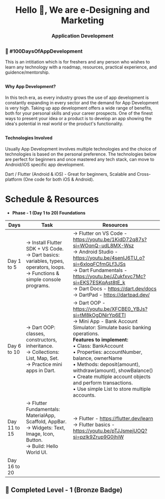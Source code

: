<h1 align="center">Hello 👋, We are e-Designing and Marketing </h1>
<h3 align="center">Application Development</h3>

## <h3> 💯 #100DaysOfAppDevelopment </h3>
<p> This is an intitiation which is for freshers and any person who wishes to learn any technology with a roadmap, resources, practical experience, and guidence/mentorship. </p>

## <h4>Why App Development?</h4>
<p> In this tech era, as every industry grows the use of app development is constantly expanding in every sector and the demand for App Development is very high. Taking up app development offers a wide range of benefits, both for your personal skills and your career prospects. One of the finest ways to present your idea or a product is to develop an app showing the idea's potential in real world or the product's functionality. </p>

## <h4>Technologies Involved</h4>
<p>Usually App Development involves multiple technologies and the choice of technologies is based on the personal preference. The technologies below are perfect for beginners and once mastered any tech stack, can move to Android/iOS specific app development.

Dart / Flutter (Android & iOS) - Great for beginners, Scalable and Cross-platform (One code for both iOS & Android).
</p>

## <h1>Schedule & Resources</h1>
* <b> Phase - 1 (Day 1 to 20) Foundations </b>

| Days | Task | Resources |
|----------|----------|----------|
| Day 1 to 5 | → Install Flutter SDK + VS Code.<br> → Dart basics: variables, types, operators, loops.<br> → Functions & simple console programs. | → Flutter on VS Code - https://youtu.be/1KidD72q87s?si=WOqnQ-udL8MX-Wsz<br> → Android Studio - https://youtu.be/4senIJ6TU_o?si=6xloqFCfmGLf3JSs<br> → Dart Fundamentals - https://youtu.be/JZukfxvc7Mc?si=EKS7ESKqAst8tE_k<br> → Dart Docs - https://dart.dev/docs<br> → DartPad - https://dartpad.dev/ |
| Day 6 to 10 | → Dart OOP: classes, constructors, inheritance.<br> → Collections: List, Map, Set.<br> → Practice mini apps in Dart. | → Dart OOP - https://youtu.be/XFCBE0_YBJs?si=tM8kOgDNirYp6ETI<br> → Mini App - Bank Account Simulator: Simulate basic banking operations.<br> <b>Features to implement:</b><br>• Class: BankAccount <br>• Properties: accountNumber, balance, ownerName <br>• Methods: deposit(amount), withdraw(amount), showBalance() <br>• Create multiple account objects and perform transactions. <br>• Use simple List<BankAccount> to store multiple accounts. |
| Day 11 to 15 | → Flutter Fundamentals: MaterialApp, Scaffold, AppBar.<br> → Widgets: Text, Image, Icon, Button.<br> → Build: Hello World UI. | → Flutter - https://flutter.dev/learn<br> → Flutter basics - https://youtu.be/pTJJsmejUOQ?si=pzlk9Zrup9G0jhiW|
| Day 16 to 20 | | |

## 🥉 Completed Level - 1 (Bronze Badge)
